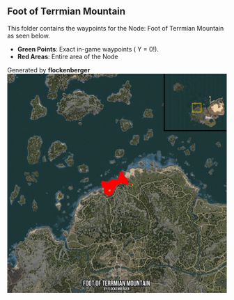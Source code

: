 ## Foot of Terrmian Mountain
This folder contains the waypoints for the Node: Foot of Terrmian Mountain as seen below.

- **Green Points**: Exact in-game waypoints ( Y = 0!).
- **Red Areas**: Entire area of the Node

Generated by **flockenberger**
![by_flockenberger](./Preview.webp)